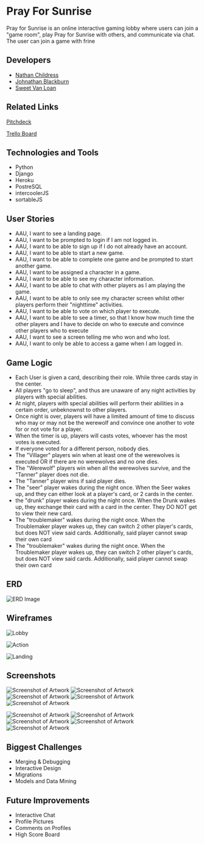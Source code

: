 # Pray For Sunrise

Pray for Sunrise is an online interactive gaming lobby where users can join a "game room", play Pray for Sunrise with others, and communicate via chat. The user can join a game with frine 


## Developers 

- [Nathan Childress](https://github.com/NathanChildress)
- [Johnathan Blackburn](https://github.com/Johnathanblackburncodes)
- [Sweet Van Loan](https://github.com/sweetvanloan) 

## Related Links

[Pitchdeck](https://docs.google.com/presentation/d/1vTCrukX5KumksbjCIKZLBv_ovEB0LWxSSjetG7AxC7A/edit?usp=sharing)

[Trello Board](https://trello.com/b/zA6ZqdWY/werewolf)

## Technologies and Tools 

- Python
- Django
- Heroku
- PostreSQL
- intercoolerJS
- sortableJS


## User Stories 

- AAU, I want to see a landing page.
- AAU, I want to be prompted to login if I am not logged in. 
- AAU, I want to be able to sign up if I do not already have an account.
- AAU, I want to be able to start a new game.
- AAU, I want to be able to complete one game and be prompted to start another game.
- AAU, I want to be assigned a character in a game.
- AAU, I want to be able to see my character information.
- AAU, I want to be able to chat with other players as I am playing the game.
- AAU, I want to be able to only see my character screen whilst other players perform their "nighttime" activities.
- AAU, I want to be able to vote on which player to execute.
- AAU, I want to be able to see a timer, so that I know how much time the other players and I have to decide on who to execute and convince other players who to execute
- AAU, I want to see a screen telling me who won and who lost.
- AAU, I want to only be able to access a game when I am logged in.


## Game Logic 

- Each User is given a card, describing their role. While three cards stay in the center.
- All players "go to sleep", and thus are unaware of any night activities by players with special abilities.
- At night, players with special abilities will perform their abilities in a certain order, unbeknownst to other players.
- Once night is over, players will have a limited amount of time to discuss who may or may not be the werewolf and convince one another to vote for or not vote for a player.
- When the timer is up, players will casts votes, whoever has the most votes is executed.
- If everyone voted for a different person, nobody dies.
- The "Villager" players win when at least one of the werewolves is executed OR if there are no werewolves and no one dies.
- The "Werewolf" players win when all the werewolves survive, and the "Tanner" player does not die.
- The "Tanner" player wins if said player dies.
- The "seer" player wakes during the night once. When the Seer wakes up, and they can either look at a player's card, or 2 cards in the center.
- the "drunk" player wakes during the night once. When the Drunk wakes up, they exchange their card with a card in the center. They DO NOT get to view their new card.
- The "troublemaker" wakes during the night once. When the Troublemaker player wakes up, they can switch 2 other player's cards, but does NOT view said cards. Additionally, said player cannot swap their own card
- The "troublemaker" wakes during the night once. When the Troublemaker player wakes up, they can switch 2 other player's cards, but does NOT view said cards. Additionally, said player cannot swap their own card

## ERD
![ERD Image](https://imgur.com/gfh09yi.jpg)

## Wireframes

![Lobby](https://imgur.com/eBepn7D.jpg)

![Action](https://imgur.com/pox61On.jpg)

![Landing](https://imgur.com/h9nMAr5.jpg)

## Screenshots

![Screenshot of Artwork ](https://imgur.com/BuvPk56.jpg)
![Screenshot of Artwork ](https://imgur.com/0rZBIjd.jpg)
![Screenshot of Artwork ](https://imgur.com/JeZ7QPd.jpg)
![Screenshot of Artwork ](https://imgur.com/xKmRGpM.jpg)
![Screenshot of Artwork ](https://imgur.com/oxgFdpU.jpg)

![Screenshot of Artwork ](https://imgur.com/AfrtZgK.jpg)
![Screenshot of Artwork ](https://imgur.com/K57Djj0.jpg)
![Screenshot of Artwork ](https://imgur.com/svBWqke.jpg)
![Screenshot of Artwork ](https://imgur.com/xPPzSBv.jpg)
![Screenshot of Artwork ](https://imgur.com/wKLU9Ud.jpg)

## Biggest Challenges
- Merging & Debugging
- Interactive Design 
- Migrations 
- Models and Data Mining


## Future Improvements
- Interactive Chat
- Profile Pictures
- Comments on Profiles
- High Score Board